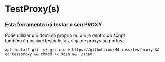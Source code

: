 # TestProxy(s)

<h3>Esta ferramenta irá testar o seu PROXY</h3>
<p>Pode utilizar um domínio próprio ou um já dentro do script
</br>também é possivel testar listas, seja de proxys ou portas</p>
<code>apt install git -y; git clone https://github.com/M4tiass/testproxy && cd testproxy && chmod +x scan && ./scan</code>
